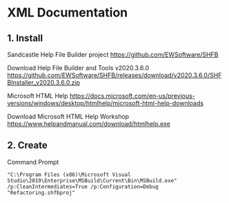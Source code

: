 # XML Documentation

## 1. Install
Sandcastle Help File Builder project
https://github.com/EWSoftware/SHFB

Download Help File Builder and Tools v2020.3.6.0
https://github.com/EWSoftware/SHFB/releases/download/v2020.3.6.0/SHFBInstaller_v2020.3.6.0.zip

Microsoft HTML Help
https://docs.microsoft.com/en-us/previous-versions/windows/desktop/htmlhelp/microsoft-html-help-downloads

Download Microsoft HTML Help Workshop 
https://www.helpandmanual.com/download/htmlhelp.exe

## 2. Create
Command Prompt
```
"C:\Program Files (x86)\Microsoft Visual Studio\2019\Enterprise\MSBuild\Current\Bin\MSBuild.exe" /p:CleanIntermediates=True /p:Configuration=Debug "Refactoring.shfbproj"
```